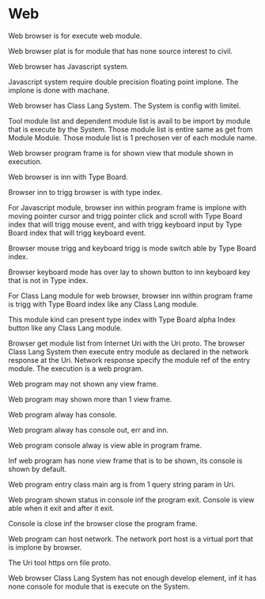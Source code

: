 # Web

Web browser is for execute web module.

Web browser plat is for module that has none source interest to civil.

Web browser has Javascript system.

Javascript system require double precision floating point implone.
The implone is done with machane.

Web browser has Class Lang System.
The System is config with limitel.

Tool module list and dependent module list is avail
to be import by module that is execute by the System.
Those module list is entire same as get from Module Module.
Those module list is 1 prechosen ver of each module name.

Web browser program frame is for shown view that module shown in execution.

Web browser is inn with Type Board.

Browser inn to trigg browser is with type index.

For Javascript module,
browser inn within program frame is implone with moving pointer cursor and
trigg pointer click and scroll with Type Board index that will trigg mouse event, 
and with trigg keyboard input by Type Board index that will trigg
keyboard event.

Browser mouse trigg and keyboard trigg is mode switch able by Type Board index.

Browser keyboard mode has over lay to shown button to inn keyboard key that
is not in Type index.

For Class Lang module for web browser,
browser inn within program frame is trigg with Type Board index like any
Class Lang module.

This module kind can present type index with Type Board alpha Index button
like any Class Lang module.

Browser get module list from Internet Uri with the Uri proto.
The browser Class Lang System then execute entry module as declared in the 
network response at the Uri.
Network response specify the module ref of the entry module.
The execution is a web program.

Web program may not shown any view frame.

Web program may shown more than 1 view frame.

Web program alway has console.

Web program alway has console out, err and inn.

Web program console alway is view able in program frame.

Inf web program has none view frame that is to be shown, its console is shown by default.

Web program entry class main arg is from 1 query string param in Uri.

Web program shown status in console inf the program exit.
Console is view able when it exit and after it exit.

Console is close inf the browser close the program frame.

Web program can host network.
The network port host is a virtual port that is implone by browser.

The Uri tool https orn file proto.

Web browser Class Lang System has not enough develop element,
inf it has none console for module that is execute on the System.